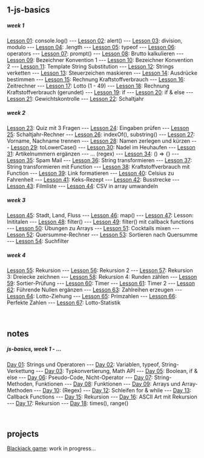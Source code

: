 ## 1-js-basics

##### week 1

[Lesson 01](1-js-basics/day01-lesson01.html): console.log()
--- [Lesson 02](1-js-basics/day01-lesson02.html): alert()
--- [Lesson 03](1-js-basics/day01-lesson03.html): division, modulo
--- [Lesson 04](1-js-basics/day01-lesson04.html): .length
--- [Lesson 05](1-js-basics/day01-lesson05.html): typeof
--- [Lesson 06](1-js-basics/day01-lesson06.html): operators
--- [Lesson 07](1-js-basics/day02-lesson07.html): prompt()
--- [Lesson 08](1-js-basics/day02-lesson08.html): Brutto kalkulieren
--- [Lesson 09](1-js-basics/day02-lesson09.html): Bezeichner Konvention 1
--- [Lesson 10](1-js-basics/day02-lesson10.html): Bezeichner Konvention 2
--- [Lesson 11](1-js-basics/day02-lesson11.html): Template String Substitution
--- [Lesson 12](1-js-basics/day02-lesson12.html): Strings verketten
--- [Lesson 13](1-js-basics/day02-lesson13.html): Steuerzeichen maskieren
--- [Lesson 14](1-js-basics/day02-lesson14.html): Ausdrücke bestimmen
--- [Lesson 15](1-js-basics/day03-lesson15.html): Rechnung Kraftstoffverbrauch
--- [Lesson 16](1-js-basics/day03-lesson16.html): Zeitrechner
--- [Lesson 17](1-js-basics/day03-lesson17.html): Lotto (1 - 49)
--- [Lesson 18](1-js-basics/day03-lesson18.html): Rechnung Kraftstoffverbrauch (gerundet)
--- [Lesson 19](1-js-basics/day05-lesson19.html): if
--- [Lesson 20](1-js-basics/day05-lesson20.html): if & else
--- [Lesson 21](1-js-basics/day05-lesson21.html): Gewichtskontrolle
--- [Lesson 22](1-js-basics/day05-lesson22.html): Schaltjahr

##### week 2

[Lesson 23](1-js-basics/day06-lesson23.html): Quiz mit 3 Fragen
--- [Lesson 24](1-js-basics/day06-lesson24.html): Eingaben prüfen
--- [Lesson 25](1-js-basics/day06-lesson25.html): Schaltjahr-Rechner
--- [Lesson 26](1-js-basics/day07-lesson26.html): indexOf(), substring()
--- [Lesson 27](1-js-basics/day07-lesson27.html): Vorname, Nachname trennen
--- [Lesson 28](1-js-basics/day07-lesson28.html): Namen zerlegen und kürzen
--- [Lesson 29](1-js-basics/day07-lesson29.html): toLowerCase()
--- [Lesson 30](1-js-basics/day07-lesson30.html): Nadel im Heuhaufen
--- [Lesson 31](1-js-basics/day07-lesson31.html): Artikelnummern ergänzen
--- ... (regex)
--- [Lesson 34](1-js-basics/day08-lesson34.html): () => {}
--- [Lesson 35](1-js-basics/day08-lesson35.html): Spam Mail
--- [Lesson 36](1-js-basics/day08-lesson36.html): String transformieren
--- [Lesson 37](1-js-basics/day08-lesson37.html): String transformieren mit Function
--- [Lesson 38](1-js-basics/day08-lesson38.html): Kraftstoffverbrauch mit Function
--- [Lesson 39](1-js-basics/day08-lesson39.html): Link formatieren
--- [Lesson 40](1-js-basics/day08-lesson40.html): Celsius zu Fahrenheit
--- [Lesson 41](1-js-basics/day09-lesson41.html): Keks-Rezept
--- [Lesson 42](1-js-basics/day09-lesson42.html): Busstrecke
--- [Lesson 43](1-js-basics/day09-lesson43.html): Filmliste
--- [Lesson 44](1-js-basics/day09-lesson44.html): CSV in array umwandeln

##### week 3

[Lesson 45](1-js-basics/day12-lesson45.html): Stadt, Land, Fluss
--- [Lesson 46](1-js-basics/day13-lesson46.html): map()
--- [Lesson 47](1-js-basics/day13-lesson47.html): Lesson: Inititalen
--- [Lesson 48](1-js-basics/day13-lesson48.html): filter()
--- [Lesson 49](1-js-basics/day13-lesson49.html): filter() mit callback functions
--- [Lesson 50](1-js-basics/day14-lesson50.html): Übungen zu Arrays
--- [Lesson 51](1-js-basics/day14-lesson51.html): Cocktails mixen
--- [Lesson 52](1-js-basics/day14-lesson52.html): Quersumme-Rechner
--- [Lesson 53](1-js-basics/day14-lesson53.html): Sortieren nach Quersumme
--- [Lesson 54](1-js-basics/day14-lesson54.html): Suchfilter

##### week 4

[Lesson 55](1-js-basics/day16-lesson55.html): Rekursion
--- [Lesson 56](1-js-basics/day16-lesson56.html): Rekursion 2
--- [Lesson 57](1-js-basics/day17-lesson57.html): Rekursion 3: Dreiecke zeichnen
--- [Lesson 58](1-js-basics/day17-lesson58.html): Rekursion 4: Runden zählen
--- [Lesson 59](1-js-basics/day17-lesson59.html): Sortier-Prüfung
--- [Lesson 60](1-js-basics/day17-lesson60.html): Timer
--- [Lesson 61](1-js-basics/day17-lesson61.html): Timer 2
--- [Lesson 62](1-js-basics/day18-lesson62.html): Führende Nullen ergänzen
--- [Lesson 63](1-js-basics/day18-lesson63.html): Zahlreihen erzeugen
--- [Lesson 64](1-js-basics/day18-lesson64.html): Lotto-Ziehung
--- [Lesson 65](1-js-basics/day20-lesson65.html): Primzahlen
--- [Lesson 66](1-js-basics/day20-lesson66.html): Perfekte Zahlen
--- [Lesson 67](1-js-basics/day20-lesson67.html): Lotto-Statistik

<br>

## notes

##### js-basics, week 1 - ...

[Day 01](notes/day01.html): Strings und Operatoren
--- [Day 02](notes/day02.html): Variablen, typeof, String-Verkettung
--- [Day 03](notes/day03.html): Typkonvertierung, Math API
--- [Day 05](notes/day05.html): Boolean, if & else
--- [Day 06](notes/day06.html): Pseudo-Code, Nicht-Operator
--- [Day 07](notes/day07.html): String-Methoden, Funktionen
--- [Day 08](notes/day08.html): Funktionen
--- [Day 09](notes/day09.html): Arrays und Array-Methoden
--- [Day 10](notes/day10.html): (Regex)
--- [Day 12](notes/day12.html): Schleifen for & while
--- [Day 13](notes/day13.html): Callback Functions
--- [Day 15](notes/day15.html): Rekursion
--- [Day 16](notes/day16.html): ASCII Art mit Rekursion
--- [Day 17](notes/day17.html): Rekursion
--- [Day 18](notes/day18.html): times(), range()

<br>

## projects

[Blackjack game](projects/blackjack.html): work in progress...

